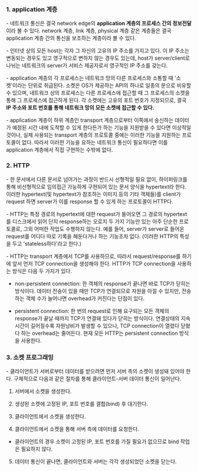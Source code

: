 ### 1. application 계층

\- 네트워크 통신은 결국 network edge의 **application 계층의 프로세스 간의 정보전달**이라 볼 수 있다. network 계층, link 계층, physical 계층 같은 계층들은 결국 application 계층 간의 통신을 보조하는 계층이라 볼 수 있다. 

\- 인터넷 상의 모든 host는 각자 그 자신의 고유의 IP 주소를 가지고 있다. 이 IP 주소는 변동되는 경우도 있고 영구적으로 변하지 않는 경우도 있는데, host가 server/client로 나뉘는 네트워크의 server가 서비스 제공자로서 영구적인 IP 주소를 갖는다.

\- application 계층의 각 프로세스는 네트워크 망의 다른 프로세스와 소통할 때 '소켓'이라는 단위로 취급된다. 소켓은 OS가 제공하는 API의 하나로 일종의 문으로 비유할 수 있으며, 네트워크 상의 프로세스는 다른 프로세스에 접근할 때 그 프로세스의 소켓을 통해 그 프로세스에 접근하게 된다. 각 소켓에는 고유의 포트 번호가 지정되므로, 결국 **IP 주소와 포트 번호를 통해 네트워크 망의 모든 소켓에 접근할 수 있다.**

\- application 계층이 하위 계층인 transport 계층으로부터 이쪽에서 송신하는 데이터가 예정된 시간 내에 도착할 수 있게 한다든가 하는 기능을 지원받을 수 있다면 이상적일 것이나, 실제 사용되는 transport 계층의 프로토콜 중에는 이러한 기능을 지원하는 프로토콜이 없다. 따라서 이러한 기능을 요하는 네트워크 통신이 필요하다면 이를 application 계층에서 직접 구현하는 수밖에 없다.

### 2. HTTP

\- 한 문서에서 다른 문서로 넘어가는 과정이 반드시 선형적일 필요 없이, 하이퍼링크를 통해 비선형적으로 임의접근 가능하게 구현되어 있는 문서 양식을 hypertext라 한다. 이러한 hypertext(및 hypertext가 참조하는 이미지 등의 기타 객체들)를 client가 request 하면 server가 이를 response 할 수 있게 하는 프로토콜이 HTTP다. 

\- HTTP는 특정 경로의 hypertext에 대한 request가 들어오면 그 경로의 hypertext를 디스크에서 읽어 단지 response하는 오로지 두 가지 기능만 있는 아주 단순한 프로토콜로, 그외 어떠한 작업도 수행하지 않는다. 예를 들어, server가 server로 들어온 request를 어디다 따로 기록을 해둔다거나 하는 기능조차 없다. (이러한 HTTP의 특성을 두고 'stateless하다'라고 한다.)

\- HTTP는 transport 계층에서 TCP를 사용하므로, 따라서 request/response를 하기에 앞서 먼저 TCP connection을 생성해야 한다. HTTP가 TCP connection을 사용하는 방식은 다음 두 가지가 있다.

- non-persistent connection: 한 객체의 response가 끝나면 바로 TCP가 닫히는 방식이다. 데이터 전송이 있을 때만 TCP가 연결되므로 자원을 아낄 수 있지만, 전송하는 객체 수가 늘어나면 overhead가 커진다는 단점이 있다.

- persistent connection: 한 번의 request로 인해 요구되는 모든 객체의 response가 끝날 때까지 TCP가 연결돼 있다가 닫히는 방식이다. 연결상태의 지속시간이 길어질수록 자원낭비가 발생할 수 있으나, TCP connection이 열렸다 닫혔다 하는 overhead는 줄어든다. 현재 모든 HTTP는 persistent connection 방식을 사용한다.


### 3. 소켓 프로그래밍

\- 클라이언트가 서버로부터 데이터를 받으려면 먼저 서버 측의 소켓이 생성돼 있어야 한다. 구체적으로 다음과 같은 절차를 통해 클라이언트-서버 데이터 통신이 일어난다.

1) 서버에서 소켓을 생성한다.

2) 생성된 소켓에 고정된 IP, 포트 번호를 결합(bind) 후 대기한다.

3) 클라이언트에서 소켓을 생성한다.

4) 클라이언트에서 소켓을 통해 서버 측에 데이터를 요청한다.

- 클라이언트의 경우 소켓이 고정된 IP, 포트 번호를 가질 필요가 없으므로 bind 작업은 필요하지 않다.

5) 데이터 통신이 끝나면, 클라이언트와 서버는 각각 생성되었던 소켓을 닫는다.



